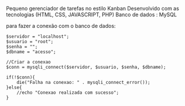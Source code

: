 Pequeno gerenciador de tarefas no estilo Kanban 
Desenvolvido com as tecnologias (HTML, CSS, JAVASCRIPT, PHP)
Banco de dados : MySQL

para fazer a conexão com o banco de dados:

	$servidor = "localhost";
	$usuario = "root";
	$senha = "";
	$dbname = "acesso";
	
	//Criar a conexao
	$conn = mysqli_connect($servidor, $usuario, $senha, $dbname);
	
	if(!$conn){
		die("Falha na conexao: " . mysqli_connect_error());
	}else{
		//echo "Conexao realizada com sucesso";
	}	
	
